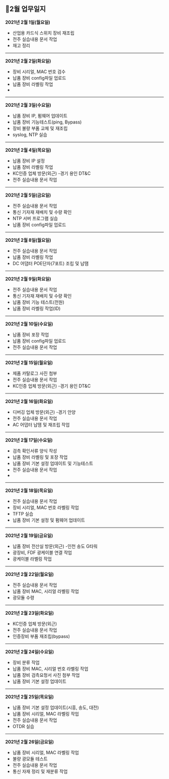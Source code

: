 ## 📅2월 업무일지


**2021년 2월 1일(월요일)**

* 산업용 카드식 스위치 장비 재조립
* 전주 실습내용 문서 작업
* 재고 정리

- - -
**2021년 2월 2일(화요일)**

* 장비 시리얼, MAC 번호 검수
* 납품 장비 config파일 업로드
* 납품 장비 라벨링 작업
* 

- - -
**2021년 2월 3일(수요일)**

* 납품 장비 IP, 펌웨어 업데이트
* 납품 장비 기능테스트(ping, Bypass)
* 장비 불량 부품 교체 및 재조립
* syslog, NTP 실습


- - -
**2021년 2월 4일(목요일)**

* 납품 장비 IP 설정
* 납품 장비 라벨링 작업
* KC인증 업체 방문(외근) -경기 용인 DT&C
* 전주 실습내용 문서 작업


- - -
**2021년 2월 5일(금요일)**

* 전주 실습내용 문서 작업
* 통신 기자재 재배치 및 수량 확인 
* NTP 서버 프로그램 실습
* 납품 장비 config파일 업로드


- - -
**2021년 2월 8일(월요일)**

* 전주 실습내용 문서 작업
* 납품 장비 라벨링 작업
* DC 어댑터 POE단자(7포트) 조립 및 납땜 


- - -
**2021년 2월 9일(화요일)**

* 전주 실습내용 문서 작업
* 통신 기자재 재배치 및 수량 확인 
* 납품 장비 기능 테스트(전원)
* 납품 장비 라벨링 작업(ID)


- - -
**2021년 2월 10일(수요일)**

* 납품 장비 포장 작업 
* 납품 장비 config파일 업로드
* 전주 실습내용 문서 작업


- - -
**2021년 2월 15일(월요일)**

* 제품 카탈로그 사진 첨부
* 전주 실습내용 문서 작업
* KC인증 업체 방문(외근) -경기 용인 DT&C


- - -
**2021년 2월 16일(화요일)**

* 디버깅 업체 방문(외근) -경기 안양
* 전주 실습내용 문서 작업
* AC 어댑터 납땜 및 재조립 작업 


- - -
**2021년 2월 17일(수요일)**

* 검측 확인서류 양식 작성
* 납품 장비 라벨링 및 포장 작업
* 납품 장비 기본 설정 업데이트 및 기능테스트
* 전주 실습내용 문서 작업
* 

- - -
**2021년 2월 18일(목요일)**

* 전주 실습내용 문서 작업
* 장비 시리얼, MAC 번호 라벨링 작업
* TFTP 실습
* 납품 장비 기본 설정 및 펌웨어 업데이트


- - -
**2021년 2월 19일(금요일)**

* 납품 장비 전산실 방문(외근) -인천 송도 G타워
* 광장비, FDF 광케이블 연결 작업
* 광케이블 라벨링 작업


- - -
**2021년 2월 22일(월요일)**

* 전주 실습내용 문서 작업
* 납품 장비 MAC, 시리얼 라벨링 작업
* 광모듈 수령


- - -
**2021년 2월 23일(화요일)**

* KC인증 업체 방문(외근)
* 전주 실습내용 문서 작업
* 인증장비 부품 재조립(bypass)


- - -
**2021년 2월 24일(수요일)**

* 장비 분류 작업
* 납품 장비 MAC, 시리얼 번호 라벨링 작업
* 납품 장비 검측요청서 사진 첨부 작업
* 납품 장비 기본 설정 업데이트


- - -
**2021년 2월 25일(목요일)**

* 납품 장비 기본 설정 업데이트(시흥, 송도, 대전)
* 납품 장비 시리얼, MAC 라벨링 작업
* 전주 실습내용 문서 작업
* OTDR 실습


- - -
**2021년 2월 26일(금요일)**

* 납품 장비 시리얼, MAC 라벨링 작업
* 불량 광모듈 테스트
* 전주 실습내용 문서 작업
* 통신 자재 정리 및 재분류 작업

